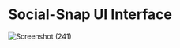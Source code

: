 # Social-Snap UI Interface

![Screenshot (241)](https://user-images.githubusercontent.com/100753763/229593216-f29468e3-e7f1-45bd-b2ed-95968e4324a3.png)
